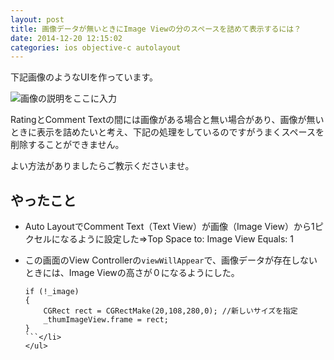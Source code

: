 ```yaml
---
layout: post
title: 画像データが無いときにImage Viewの分のスペースを詰めて表示するには？
date: 2014-12-20 12:15:02
categories: ios objective-c autolayout
---
```

<p>下記画像のようなUIを作っています。</p>

<p><img src="https://i.stack.imgur.com/drxdPm.png" alt="画像の説明をここに入力"></p>

<p>RatingとComment Textの間には画像がある場合と無い場合があり、画像が無いときに表示を詰めたいと考え、下記の処理をしているのですがうまくスペースを削除することができません。</p>

<p>よい方法がありましたらご教示くださいませ。</p>

<h2>やったこと</h2>

<ul>
<li><p>Auto LayoutでComment Text（Text View）が画像（Image View）から1ピクセルになるように設定した⇒Top Space to: Image View Equals: 1</p></li>
<li><p>この画面のView Controllerの<code>viewWillAppear</code>で、画像データが存在しないときには、Image Viewの高さが０になるようにした。</p>

```
if (!_image)
{
    CGRect rect = CGRectMake(20,108,280,0); //新しいサイズを指定
    _thumImageView.frame = rect;
}
```</li>
</ul>
